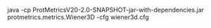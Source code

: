 java -cp ProtMetricsV20-2.0-SNAPSHOT-jar-with-dependencies.jar protmetrics.metrics.Wiener3D -cfg wiener3d.cfg